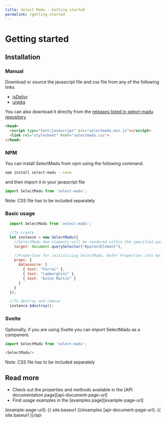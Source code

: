 ```yaml
---
title: Select Madu - Getting started
permalink: /getting-started
---
```


# Getting started

## Installation

### Manual
Download or source the javascript file and css file from any of the following links
* [jsDelivr][js-delivr-url]
* [unpkg][unpkg-url]

You can also download it directly from the [releases listed in select-madu repository][release-url]

```html
<head>
  <script type="text/javascript" src="selectmadu.min.js"></script>
  <link rel="stylesheet" href="selectmadu.css">
</head>
```

### NPM
You can install SelectMadu from npm using the following command.

```bash
npm install select-madu --save
```
and then import it in your javascript file
```javascript
import SelectMadu from 'select-madu';
```

Note: CSS file has to be included separately

### Basic usage
```javascript
  import SelectMadu from 'select-madu';

  //To create
  let instance = new SelectMadu({
    //SelectMadu dom elements will be rendered within the specified parent element in target.
    target: document.querySelector("#parentElement"),

    //Properties for initializing SelectMadu. Refer Properties info below.
    props: {
      datasource: [
        { text: "Ferrai" }, 
        { text: "Lamborghini" },
        { text: "Aston Martin" }
      ]
    }
  });

  //To destroy and remove
  instance.$destroy();
```

### Svelte
Optionally, if you are using Svelte you can import SelectMadu as a component.

```javascript
import SelectMadu from 'select-madu';

<SelectMadu/>
```

Note: CSS file has to be included separately

## Read more
* Check out the properties and methods available in the [API documentation page][api-document-page-url]
* Find usage examples in the [examples page][example-page-url]

[example-page-url]: {{ site.baseurl }}/examples
[api-document-page-url]: {{ site.baseurl }}/api

[js-delivr-url]: https://www.jsdelivr.com/package/npm/select-madu?path=dist
[unpkg-url]: https://unpkg.com/browse/select-madu/dist/
[release-url]: https://github.com/pavish/select-madu/releases
